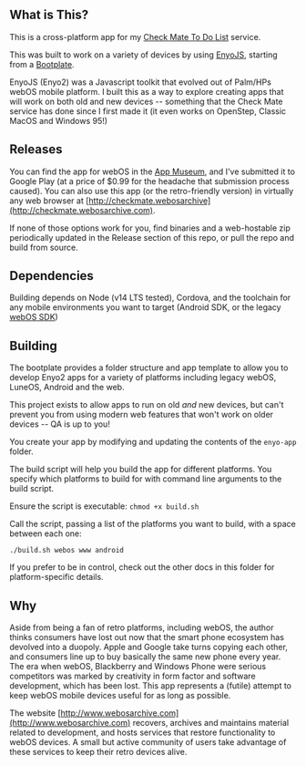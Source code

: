 ## What is This?

This is a cross-platform app for my [Check Mate To Do List](https://github.com/codepoet80/checkmate-service) service. 

This was built to work on a variety of devices by using [EnyoJS](https://github.com/codepoet80/enyo2), starting from a [Bootplate](https://github.com/codepoet80/enyo2-bootplate).

EnyoJS (Enyo2) was a Javascript toolkit that evolved out of Palm/HPs webOS mobile platform. I built this as a way to explore creating apps that will work on both old and new devices -- something that the Check Mate service has done since I first made it (it even works on OpenStep, Classic MacOS and Windows 95!)

## Releases

You can find the app for webOS in the [App Museum](http://appcatalog.webosarchive.com), and I've submitted it to Google Play (at a price of $0.99 for the headache that submission process caused). You can also use this app (or the retro-friendly version) in virtually any web browser at [http://checkmate.webosarchive](http://checkmate.webosarchive.com).

If none of those options work for you, find binaries and a web-hostable zip periodically updated in the Release section of this repo, or pull the repo and build from source.

## Dependencies

Building depends on Node (v14 LTS tested), Cordova, and the toolchain for any mobile environments you want to target (Android SDK, or the legacy [webOS SDK](http://sdk.webosarchive.com))

## Building

The bootplate provides a folder structure and app template to allow you to develop
Enyo2 apps for a variety of platforms including legacy webOS, LuneOS, Android and the web.

This project exists to allow apps to run on old *and* new devices, but can't prevent you
from using modern web features that won't work on older devices -- QA is up to you!

You create your app by modifying and updating the contents of the `enyo-app` folder.

The build script will help you build the app for different platforms. You specify
which platforms to build for with command line arguments to the build script.

Ensure the script is executable: `chmod +x build.sh`

Call the script, passing a list of the platforms you want to build, with a space between each one:

`./build.sh webos www android`

If you prefer to be in control, check out the other docs in this folder for platform-specific details.


## Why

Aside from being a fan of retro platforms, including webOS, the author thinks consumers have lost out now that the smart phone ecosystem has devolved into a duopoly. Apple and Google take turns copying each other, and consumers line up to buy basically the same new phone every year. The era when webOS, Blackberry and Windows Phone were serious competitors was marked by creativity in form factor and software development, which has been lost. This app represents a (futile) attempt to keep webOS mobile devices useful for as long as possible.

The website [http://www.webosarchive.com](http://www.webosarchive.com) recovers, archives and maintains material related to development, and hosts services that restore functionality to webOS devices. A small but active community of users take advantage of these services to keep their retro devices alive.